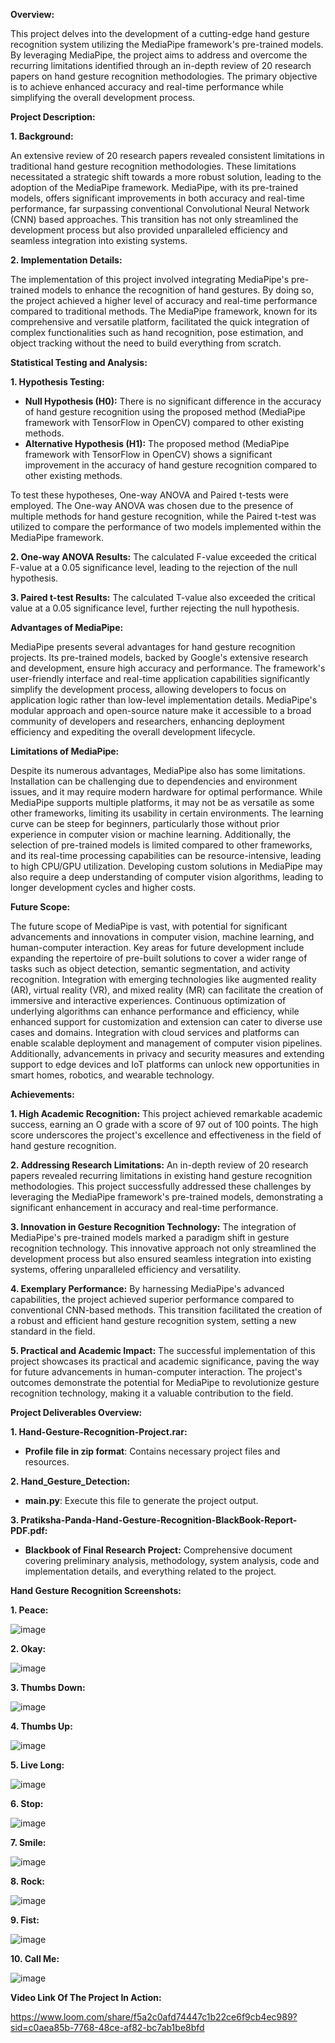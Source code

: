 **Overview:**

This project delves into the development of a cutting-edge hand gesture recognition system utilizing the MediaPipe framework's pre-trained models. By leveraging MediaPipe, the project aims to address and overcome the recurring limitations identified through an in-depth review of 20 research papers on hand gesture recognition methodologies. The primary objective is to achieve enhanced accuracy and real-time performance while simplifying the overall development process.

**Project Description:**

**1. Background:**

An extensive review of 20 research papers revealed consistent limitations in traditional hand gesture recognition methodologies. These limitations necessitated a strategic shift towards a more robust solution, leading to the adoption of the MediaPipe framework. MediaPipe, with its pre-trained models, offers significant improvements in both accuracy and real-time performance, far surpassing conventional Convolutional Neural Network (CNN) based approaches. This transition has not only streamlined the development process but also provided unparalleled efficiency and seamless integration into existing systems.

**2. Implementation Details:**

The implementation of this project involved integrating MediaPipe's pre-trained models to enhance the recognition of hand gestures. By doing so, the project achieved a higher level of accuracy and real-time performance compared to traditional methods. The MediaPipe framework, known for its comprehensive and versatile platform, facilitated the quick integration of complex functionalities such as hand recognition, pose estimation, and object tracking without the need to build everything from scratch.

**Statistical Testing and Analysis:**

**1. Hypothesis Testing:**

- **Null Hypothesis (H0):** There is no significant difference in the accuracy of hand gesture recognition using the proposed method (MediaPipe framework with TensorFlow in OpenCV) compared to other existing methods.
- **Alternative Hypothesis (H1):** The proposed method (MediaPipe framework with TensorFlow in OpenCV) shows a significant improvement in the accuracy of hand gesture recognition compared to other existing methods.

To test these hypotheses, One-way ANOVA and Paired t-tests were employed. The One-way ANOVA was chosen due to the presence of multiple methods for hand gesture recognition, while the Paired t-test was utilized to compare the performance of two models implemented within the MediaPipe framework.

**2. One-way ANOVA Results:** The calculated F-value exceeded the critical F-value at a 0.05 significance level, leading to the rejection of the null hypothesis.

**3. Paired t-test Results:** The calculated T-value also exceeded the critical value at a 0.05 significance level, further rejecting the null hypothesis.

**Advantages of MediaPipe:**

MediaPipe presents several advantages for hand gesture recognition projects. Its pre-trained models, backed by Google's extensive research and development, ensure high accuracy and performance. The framework's user-friendly interface and real-time application capabilities significantly simplify the development process, allowing developers to focus on application logic rather than low-level implementation details. MediaPipe's modular approach and open-source nature make it accessible to a broad community of developers and researchers, enhancing deployment efficiency and expediting the overall development lifecycle.

**Limitations of MediaPipe:**

Despite its numerous advantages, MediaPipe also has some limitations. Installation can be challenging due to dependencies and environment issues, and it may require modern hardware for optimal performance. While MediaPipe supports multiple platforms, it may not be as versatile as some other frameworks, limiting its usability in certain environments. The learning curve can be steep for beginners, particularly those without prior experience in computer vision or machine learning. Additionally, the selection of pre-trained models is limited compared to other frameworks, and its real-time processing capabilities can be resource-intensive, leading to high CPU/GPU utilization. Developing custom solutions in MediaPipe may also require a deep understanding of computer vision algorithms, leading to longer development cycles and higher costs.

**Future Scope:**

The future scope of MediaPipe is vast, with potential for significant advancements and innovations in computer vision, machine learning, and human-computer interaction. Key areas for future development include expanding the repertoire of pre-built solutions to cover a wider range of tasks such as object detection, semantic segmentation, and activity recognition. Integration with emerging technologies like augmented reality (AR), virtual reality (VR), and mixed reality (MR) can facilitate the creation of immersive and interactive experiences. Continuous optimization of underlying algorithms can enhance performance and efficiency, while enhanced support for customization and extension can cater to diverse use cases and domains. Integration with cloud services and platforms can enable scalable deployment and management of computer vision pipelines. Additionally, advancements in privacy and security measures and extending support to edge devices and IoT platforms can unlock new opportunities in smart homes, robotics, and wearable technology.


**Achievements:**

**1. High Academic Recognition:**
This project achieved remarkable academic success, earning an O grade with a score of 97 out of 100 points. The high score underscores the project's excellence and effectiveness in the field of hand gesture recognition.

**2. Addressing Research Limitations:**
An in-depth review of 20 research papers revealed recurring limitations in existing hand gesture recognition methodologies. This project successfully addressed these challenges by leveraging the MediaPipe framework's pre-trained models, demonstrating a significant enhancement in accuracy and real-time performance.

**3. Innovation in Gesture Recognition Technology:**
The integration of MediaPipe's pre-trained models marked a paradigm shift in gesture recognition technology. This innovative approach not only streamlined the development process but also ensured seamless integration into existing systems, offering unparalleled efficiency and versatility.

**4. Exemplary Performance:**
By harnessing MediaPipe's advanced capabilities, the project achieved superior performance compared to conventional CNN-based methods. This transition facilitated the creation of a robust and efficient hand gesture recognition system, setting a new standard in the field.

**5. Practical and Academic Impact:**
The successful implementation of this project showcases its practical and academic significance, paving the way for future advancements in human-computer interaction. The project's outcomes demonstrate the potential for MediaPipe to revolutionize gesture recognition technology, making it a valuable contribution to the field.


**Project Deliverables Overview:**

**1. Hand-Gesture-Recognition-Project.rar:**
   - **Profile file in zip format**: Contains necessary project files and resources.

**2. Hand_Gesture_Detection:**
   - **main.py**: Execute this file to generate the project output.

**3. Pratiksha-Panda-Hand-Gesture-Recognition-BlackBook-Report-PDF.pdf:**
   - **Blackbook of Final Research Project:** Comprehensive document covering preliminary analysis, methodology, system analysis, code and implementation details, and everything related to the project.


**Hand Gesture Recognition Screenshots:**

**1. Peace:**

![image](https://github.com/PratikshaPandaPKP/Hand-Gesture-Recognition-A-Study-Using-MediaPipe-and-TensorFlow-in-OpenCV/assets/112324400/010bbdb9-03de-4ae7-a39a-504c0b22440f)


**2. Okay:**

![image](https://github.com/PratikshaPandaPKP/Hand-Gesture-Recognition-A-Study-Using-MediaPipe-and-TensorFlow-in-OpenCV/assets/112324400/30358ea2-3a88-4060-b308-0d623d49fb2d)


**3. Thumbs Down:**

![image](https://github.com/PratikshaPandaPKP/Hand-Gesture-Recognition-A-Study-Using-MediaPipe-and-TensorFlow-in-OpenCV/assets/112324400/682dded7-af24-4442-ae59-f08992ff2d08)


**4. Thumbs Up:**

![image](https://github.com/PratikshaPandaPKP/Hand-Gesture-Recognition-A-Study-Using-MediaPipe-and-TensorFlow-in-OpenCV/assets/112324400/c2f54f24-b7bf-477b-93e4-569a3b3607d7)


**5. Live Long:**

![image](https://github.com/PratikshaPandaPKP/Hand-Gesture-Recognition-A-Study-Using-MediaPipe-and-TensorFlow-in-OpenCV/assets/112324400/3fb798d7-1338-4181-b9ed-16b3dbdcc0e5)


**6. Stop:**

![image](https://github.com/PratikshaPandaPKP/Hand-Gesture-Recognition-A-Study-Using-MediaPipe-and-TensorFlow-in-OpenCV/assets/112324400/bda29692-f6a9-4313-b866-299970d69cd9)


**7. Smile:**

![image](https://github.com/PratikshaPandaPKP/Hand-Gesture-Recognition-A-Study-Using-MediaPipe-and-TensorFlow-in-OpenCV/assets/112324400/4459e39f-8370-4c3f-91e2-7466940b8e8d)


**8. Rock:**

![image](https://github.com/PratikshaPandaPKP/Hand-Gesture-Recognition-A-Study-Using-MediaPipe-and-TensorFlow-in-OpenCV/assets/112324400/970153b1-3105-407c-8b50-6cbf6fe8a2f6)


**9. Fist:**

![image](https://github.com/PratikshaPandaPKP/Hand-Gesture-Recognition-A-Study-Using-MediaPipe-and-TensorFlow-in-OpenCV/assets/112324400/791f3434-d910-490a-ba10-29c51c194950)


**10. Call Me:**

![image](https://github.com/PratikshaPandaPKP/Hand-Gesture-Recognition-A-Study-Using-MediaPipe-and-TensorFlow-in-OpenCV/assets/112324400/24b13e9f-9f08-444c-b9a3-94d9d77a113e)


**Video Link Of The Project In Action:**

https://www.loom.com/share/f5a2c0afd74447c1b22ce6f9cb4ec989?sid=c0aea85b-7768-48ce-af82-bc7ab1be8bfd






